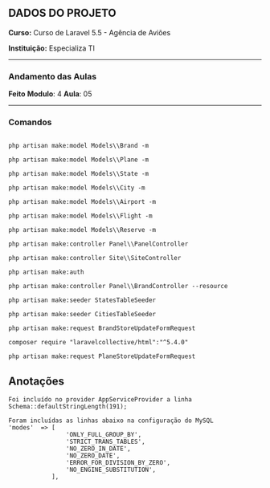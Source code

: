 ## DADOS DO PROJETO

**Curso:** Curso de Laravel 5.5 - Agência de Aviões 

**Instituição:** Especializa TI

---
### Andamento das Aulas

**Feito**
**Modulo**: 4
**Aula**: 05

---

### Comandos

```

php artisan make:model Models\\Brand -m

php artisan make:model Models\\Plane -m

php artisan make:model Models\\State -m

php artisan make:model Models\\City -m

php artisan make:model Models\\Airport -m

php artisan make:model Models\\Flight -m

php artisan make:model Models\\Reserve -m

php artisan make:controller Panel\\PanelController

php artisan make:controller Site\\SiteController

php artisan make:auth

php artisan make:controller Panel\\BrandController --resource

php artisan make:seeder StatesTableSeeder

php artisan make:seeder CitiesTableSeeder

php artisan make:request BrandStoreUpdateFormRequest

composer require "laravelcollective/html":"^5.4.0"

php artisan make:request PlaneStoreUpdateFormRequest

```


## Anotações

```
Foi incluído no provider AppServiceProvider a linha 
Schema::defaultStringLength(191);

Foram incluídas as linhas abaixo na configuração do MySQL
'modes'  => [
                'ONLY_FULL_GROUP_BY',
                'STRICT_TRANS_TABLES',
                'NO_ZERO_IN_DATE',
                'NO_ZERO_DATE',
                'ERROR_FOR_DIVISION_BY_ZERO',
                'NO_ENGINE_SUBSTITUTION',
            ],

```